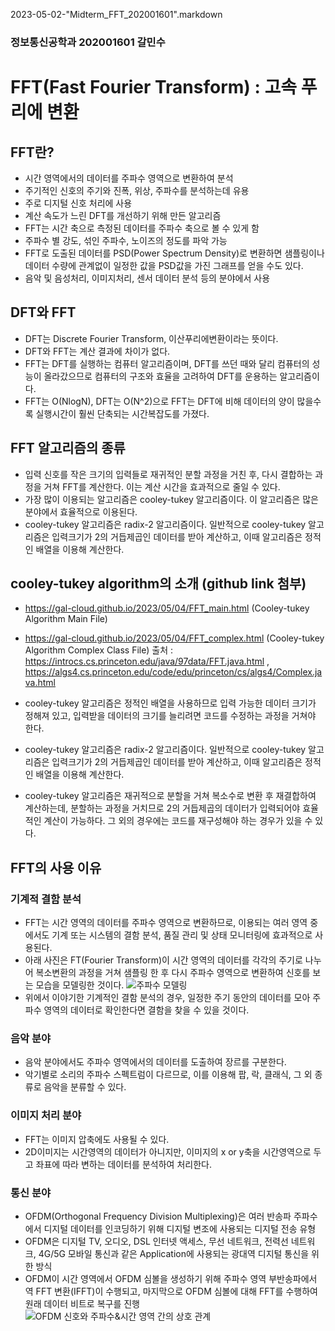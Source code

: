 2023-05-02-"Midterm_FFT_202001601".markdown

### 정보통신공학과 202001601 갈민수

# FFT(Fast Fourier Transform) : 고속 푸리에 변환

## FFT란?

* 시간 영역에서의 데이터를 주파수 영역으로 변환하여 분석
* 주기적인 신호의 주기와 진폭, 위상, 주파수를 분석하는데 유용
* 주로 디지털 신호 처리에 사용
* 계산 속도가 느린 DFT를 개선하기 위해 만든 알고리즘
* FFT는 시간 축으로 측정된 데이터를 주파수 축으로 볼 수 있게 함
* 주파수 별 강도, 섞인 주파수, 노이즈의 정도를 파악 가능
* FFT로 도출된 데이터를 PSD(Power Spectrum Density)로 변환하면 샘플링이나 데이터 수량에 관계없이 일정한 값을 PSD값을 가진 그래프를 얻을 수도 있다.
* 음악 및 음성처리, 이미지처리, 센서 데이터 분석 등의 분야에서 사용

## DFT와 FFT

* DFT는 Discrete Fourier Transform, 이산푸리에변환이라는 뜻이다.
* DFT와 FFT는 계산 결과에 차이가 없다.
* FFT는 DFT를 실행하는 컴퓨터 알고리즘이며, DFT를 쓰던 때와 달리 컴퓨터의 성능이 올라갔으므로 컴퓨터의 구조와 효율을 고려하여 DFT를 운용하는 알고리즘이다.
* FFT는 O(NlogN), DFT는 O(N^2)으로 FFT는 DFT에 비해 데이터의 양이 많을수록 실행시간이 훨씬 단축되는 시간복잡도를 가졌다.

## FFT 알고리즘의 종류

* 입력 신호를 작은 크기의 입력들로 재귀적인 분할 과정을 거친 후, 다시 결합하는 과정을 거쳐 FFT를 계산한다. 이는 계산 시간을 효과적으로 줄일 수 있다.
* 가장 많이 이용되는 알고리즘은 cooley-tukey 알고리즘이다. 이 알고리즘은 많은 분야에서 효율적으로 이용된다.
* cooley-tukey 알고리즘은 radix-2 알고리즘이다. 일반적으로 cooley-tukey 알고리즘은 입력크기가 2의 거듭제곱인 데이터를 받아 계산하고, 이때 알고리즘은 정적인 배열을 이용해 계산한다.

## cooley-tukey algorithm의 소개 (github link 첨부)

* https://gal-cloud.github.io/2023/05/04/FFT_main.html (Cooley-tukey Algorithm Main File)
* https://gal-cloud.github.io/2023/05/04/FFT_complex.html (Cooley-tukey Algorithm Complex Class File)
출처 : https://introcs.cs.princeton.edu/java/97data/FFT.java.html , https://algs4.cs.princeton.edu/code/edu/princeton/cs/algs4/Complex.java.html

* cooley-tukey 알고리즘은 정적인 배열을 사용하므로 입력 가능한 데이터 크기가 정해져 있고, 입력받을 데이터의 크기를 늘리려면 코드를 수정하는 과정을 거쳐야 한다.
* cooley-tukey 알고리즘은 radix-2 알고리즘이다. 일반적으로 cooley-tukey 알고리즘은 입력크기가 2의 거듭제곱인 데이터를 받아 계산하고, 이때 알고리즘은 정적인 배열을 이용해 계산한다.
* cooley-tukey 알고리즘은 재귀적으로 분할을 거쳐 복소수로 변환 후 재결합하여 계산하는데, 분할하는 과정을 거치므로 2의 거듭제곱의 데이터가 입력되어야 효율적인 계산이 가능하다. 그 외의 경우에는 코드를 재구성해야 하는 경우가 있을 수 있다.

## FFT의 사용 이유

### 기계적 결함 분석

* FFT는 시간 영역의 데이터를 주파수 영역으로 변환하므로, 이용되는 여러 영역 중에서도 기계 또는 시스템의 결함 분석, 품질 관리 및 상태 모니터링에 효과적으로 사용된다. 
* 아래 사진은 FT(Fourier Transform)이 시간 영역의 데이터를 각각의 주기로 나누어 복소변환의 과정을 거쳐 샘플링 한 후 다시 주파수 영역으로 변환하여 신호를 보는 모습을 모델링한 것이다.
![주파수 모델링](https://www.nti-audio.com/portals/0/pic/news/FFT-Time-Frequency-View-540.png)
* 위에서 이야기한 기계적인 결함 분석의 경우, 일정한 주기 동안의 데이터를 모아 주파수 영역의 데이터로 확인한다면 결함을 찾을 수 있을 것이다.

### 음악 분야

* 음악 분야에서도 주파수 영역에서의 데이터를 도출하여 장르를 구분한다.
* 악기별로 소리의 주파수 스펙트럼이 다르므로, 이를 이용해 팝, 락, 클래식, 그 외 종류로 음악을 분류할 수 있다.

### 이미지 처리 분야

* FFT는 이미지 압축에도 사용될 수 있다.
* 2D이미지는 시간영역의 데이터가 아니지만, 이미지의 x or y축을 시간영역으로 두고 좌표에 따라 변하는 데이터를 분석하여 처리한다.

### 통신 분야

* OFDM(Orthogonal Frequency Division Multiplexing)은 여러 반송파 주파수에서 디지털 데이터를 인코딩하기 위해 디지털 변조에 사용되는 디지털 전송 유형
* OFDM은 디지털 TV, 오디오, DSL 인터넷 액세스, 무선 네트워크, 전력선 네트워크, 4G/5G 모바일 통신과 같은 Application에 사용되는 광대역 디지털 통신을 위한 방식
* OFDM이 시간 영역에서 OFDM 심볼을 생성하기 위해 주파수 영역 부반송파에서 역 FFT 변환(IFFT)이 수행되고, 마지막으로 OFDM 심볼에 대해 FFT를 수행하여 원래 데이터 비트로 복구를 진행
![OFDM 신호와 주파수&시간 영역 간의 상호 관계](https://rfmw.em.keysight.com/wireless/helpfiles/89600b/webhelp/subsystems/wlan-ofdm/content/resources/image/ofdm%20freq-time%20representation.png)